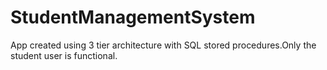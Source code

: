 # StudentManagementSystem
App created using 3 tier architecture with SQL stored procedures.Only the student user is functional.
